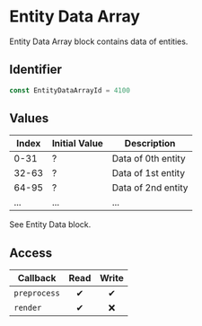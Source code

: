 # Entity Data Array

Entity Data Array block contains data of entities.

## Identifier

```ts
const EntityDataArrayId = 4100
```

## Values

| Index | Initial Value | Description        |
| ----- | ------------- | ------------------ |
| 0-31  | ?             | Data of 0th entity |
| 32-63 | ?             | Data of 1st entity |
| 64-95 | ?             | Data of 2nd entity |
| ...   | ...           | ...                |

See Entity Data block.

## Access

| Callback     | Read | Write |
| ------------ | :--: | :---: |
| `preprocess` |  ✔   |   ✔   |
| `render`     |  ✔   |  ❌   |
